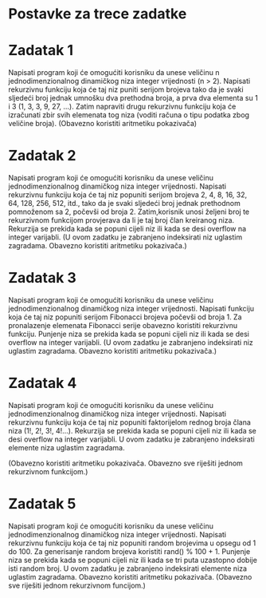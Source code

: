 # Postavke za trece zadatke

# Zadatak 1
Napisati program koji će omogućiti korisniku da unese veličinu n jednodimenzionalnog dinamičkog niza integer vrijednosti (n > 2).
Napisati rekurzivnu funkciju koja će taj niz puniti serijom brojeva tako da je svaki sljedeći broj jednak umnošku dva prethodna broja, a prva dva elementa su 1 i 3 (1, 3, 3, 9, 27, ...).
Zatim napraviti drugu rekurzivnu funkciju koja će izračunati zbir svih elemenata tog niza (voditi računa o tipu podatka zbog veličine broja).
(Obavezno koristiti aritmetiku pokazivača)

# Zadatak 2
Napisati program koji će omogućiti korisniku da unese veličinu jednodimenzionalnog dinamičkog niza integer vrijednosti. 
Napisati rekurzivnu funkciju koja će taj niz popuniti serijom brojeva 2, 4, 8, 16, 32, 64, 128, 256, 512, itd., 
tako da je svaki sljedeći broj jednak prethodnom pomnoženom sa 2, počevši od broja 2. 
Zatim,korisnik unosi željeni broj te rekurzivnom funkcijom provjerava da li je taj broj član kreiranog niza. 
Rekurzija se prekida kada se popuni cijeli niz ili kada se desi overflow na integer varijabli.
(U ovom zadatku je zabranjeno indeksirati niz uglastim zagradama. Obavezno koristiti aritmetiku pokazivača.)

# Zadatak 3
Napisati program koji će omogućiti korisniku da unese veličinu jednodimenzionalnog dinamičkog niza integer vrijednosti. 
Napisati funkciju koja će taj niz popuniti serijom Fibonacci brojeva počevši od broja 1. 
Za pronalazenje elemenata Fibonacci serije obavezno koristiti rekurzivnu funkciju. 
Punjenje niza se prekida kada se popuni cijeli niz ili kada se desi overflow na integer varijabli.
(U ovom zadatku je zabranjeno indeksirati niz uglastim zagradama. Obavezno koristiti aritmetiku pokazivača.)

# Zadatak 4
Napisati program koji će omogućiti korisniku da unese veličinu jednodimenzionalnog dinamičkog niza integer vrijednosti.
Napisati rekurzivnu funkciju koja će taj niz popuniti faktorijelom rednog broja člana niza (1!, 2!, 3!, 4!...).
Rekurzija se prekida kada se popuni cijeli niz ili kada se desi overflow na integer varijabli. U ovom zadatku je
zabranjeno indeksirati elemente niza uglastim zagradama.

(Obavezno koristiti aritmetiku pokazivača. Obavezno sve riješiti jednom rekurzivnom funkcijom.)

# Zadatak 5
Napisati program koji će omogućiti korisniku da unese veličinu jednodimenzionalnog dinamičkog niza integer vrijednosti. 
Napisati rekurzivnu funkciju koja će taj niz popuniti random brojevima u opsegu od 1 do 100. Za generisanje random brojeva koristiti rand() % 100 + 1. 
Punjenje niza se prekida kada se popuni cijeli niz ili kada se tri puta uzastopno dobije isti random broj. 
U ovom zadatku je zabranjeno indeksirati elemente niza uglastim zagradama. Obavezno koristiti aritmetiku pokazivača.
(Obavezno sve riješiti jednom rekurzivnom funcijom.)
